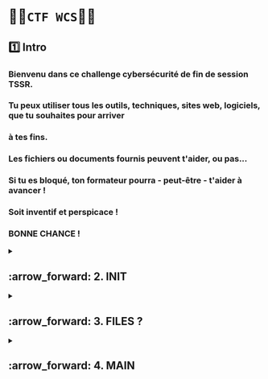 # 🏴‍☠️`CTF WCS`🏴‍☠️ 

## 1️⃣ Intro

### Bienvenu dans ce challenge cybersécurité de fin de session TSSR.
### Tu peux utiliser tous les outils, techniques, sites web, logiciels, que tu souhaites pour arriver
### à tes fins.
### Les fichiers ou documents fournis peuvent t'aider, ou pas...
### Si tu es bloqué, ton formateur pourra - peut-être - t'aider à avancer !
### Soit inventif et perspicace !
### BONNE CHANCE !


<details>
<summary>
<h2>
:arrow_forward: 2. INIT  
</h2>
</summary>


# ➡️ Ouvrir le Zip

### 1️⃣ Prise en main de [JtR](https://github.com/NALSED/Future-R-vision/blob/main/LINUX/app/password/john_the_ripper2.md)

### 2️⃣ Utilisation de [crunch](https://ns3edu.com/blog/a-detailed-guide-on-crunch-tool/) [crunch2](https://itintegrity.wordpress.com/2012/08/18/crunch-un-generateur-de-wordlist-simple-et-efficace/) pour généger une wordlist.

### Vérifier que crunch est installé et version
      crunch -h

### Editer le fichier de charset dans `/usr/share/crunch/charset.lst`

![image](https://github.com/user-attachments/assets/69eaf5fd-95d6-4355-b929-ea250f4ad418)

### On peux par la suite réutiliser ce charset dans la commandes crunch:

    crunch 8 8 -f /usr/share/crunch/charset.lst tssr -t Az@@@@@7 -o wordlist.lst

### `crunch` appel l'utilisation de crunch

### `8 8` Min et Max pour le MDP

### `-f /usr/share/crunch/charset.lst tssr` Appel le charset créer précédement

### `-t Az@@@@@7` spécifie que le MDP doit commencer par Az finir par 7 et les @ autres caractéres

### `-o wordlist.lst` redirige la sortie vers le fichier demandé


### 3️⃣ Utiliser le fichier wordlist.lst créer avec JtR / 

      zip2john chalengeTSSR.zip > haszip

### ` zip2john` appel l'extraction du hash d'un fichier zip

### `chalengeTSSR.zip ` extrait le hash de ce fichier

### `> haszip` dans ce fichier
      
     sudo john --wordlist=/home/practoxx/Documents/wordlist.lst /home/practoxx/haszip

### `john` appel john à exécuter >>>

### `--wordlist=/home/practoxx/Documents/wordlist.lst` chemin vers la liste créer avec crunch

### `/home/practoxx/haszip` sur le fichier contenant le hash précédemement extrait. 

### Et voila le MDP

![image](https://github.com/user-attachments/assets/3c5f1eba-cf97-4548-b0a0-716e89ee77a1)

</details>



<details>
<summary>
<h2>
:arrow_forward: 3. FILES ?  
</h2>
</summary>

## 1️⃣ `Accéder à la VM`

### Au démarage spammer e
### On arrive sur cette page
![image](https://github.com/user-attachments/assets/5b4dcb50-0cec-4332-9dd3-48ec8b6c6f41)

### A laide des fléches descendre jusquà la ligne commençant "linux"
![image](https://github.com/user-attachments/assets/f17c24bf-e563-4784-b83a-93058ca2a100)

### Derrière le mot quiet
![image](https://github.com/user-attachments/assets/906445e9-68aa-47f6-9033-09d0c9df2138)

### Ecrire rw init=/bin/bash ⚠️ Clavier en qwerty ⚠️ Puis sauvegarder.

### Résultat attendu
![image](https://github.com/user-attachments/assets/39cf6d06-daf0-48ff-9a18-381f9b697da3)

### changer le mot de passe de root
      passwd

![image](https://github.com/user-attachments/assets/7e81867e-ea42-44eb-8f10-8e181dbfc66e)

### lister les utilisateur 
      getent passwd {1000..1003} # liste les utilisateur avec UUID entre 1000 et 1003

![image](https://github.com/user-attachments/assets/8ab3159d-8c20-4bd8-a67f-583a55f7d99a)

### Changer les MDP des deux utilisateurs
      passwd wildssh
      passwd ftponly

### Quitter ce mode avec la commande
      exec /sbin/init

### On peux accéder à la machine via root

## 2️⃣ `trouver les fichiers`

      cd /home/ftponly/ftp/files
      
![image](https://github.com/user-attachments/assets/3741657c-7994-42be-b1e6-a2591bcb1039)

### ⚠️ Message erreur après => apt install unzip : en attente de l'entête
### Probléme avec le fichier => etc/apt/sources.list
### Ajouter la première ligne

![image](https://github.com/user-attachments/assets/06a17126-8a39-46b4-9e89-ffd6b50e7c89)

### Trouvé ici 

            ## Debian Squeeze sources.list

            ## Debian.org FR mirror
            deb http://ftp.fr.debian.org/debian/ squeeze main contrib non-free
            deb-src http://ftp.fr.debian.org/debian/ squeeze main contrib non-free

            ## Debian security updates
            deb http://security.debian.org/ squeeze/updates main contrib non-free
            deb-src http://security.debian.org/ squeeze/updates main contrib non-free


### Installer unzip
     apt install unzip

### On passe à la partie 4 MAIN

</details>











<details>
<summary>
<h2>
:arrow_forward: 4. MAIN  
</h2>
</summary>




<details>
<summary>
<h2>
:arrow_forward: CHALLENGE1
</h2>
</summary>


>Challenge 1 : trouver url et mot de passe
>Mot de passe du fichier :
>Mot de passe classique de la formation concaténé avec la somme des 2 ports
>utilisée dans la première partie. Si tu as utilisé une méthode sans utilisation de
>port spécifique, demande à ton formateur le mot de passe...


### 1️⃣ Trouver le MPD du fichier challenge1.zip :

### Somme des deux ports ftp + ssh (pour les deux user ftponty et wild ssh)
### ftp 21 ou 20 et ssh 22 => 43 ou 42 avec le mot de passe classique de la formation Azerty1*43 ou 42

### Copier le fichier du debian challenge => kali perso
      sudo ufw allow 22 # autorise le port 22 ufw (kali)
      sudo service ssh start # démare le ssh
      scp challenge1.zip practoxx@192.168.0.131:/home/practoxx/Documents
      
### Déziper le fichier avec le MDP `Azerty1*43` 

### 2️⃣ Analyser le PDF

### Le PDF nous racconte l'hisoire des argonautes et à la fin une URL nous est donné :
https://quest_editor_uploads.storage.googleapis.com/challenge.pcap

### Une fois cette url entrée dans le navigateur un fichier wireshark est téléchargé => challenge.pcap

### 3️⃣ Wireshark

### 💻URL

### Quand on regarde les captures http une autre url nous est donnée

![image](https://github.com/user-attachments/assets/44035f1c-ab7f-40a6-b191-4ab37d608f95)
### En entrant cette adresse http://cyber-course.wildcodeschool.com/

![image](https://github.com/user-attachments/assets/ecf6be0b-fc13-4723-ba1c-ede8da81876d)

### l'entrée de la grotte

---

### 🔐 MDP

### En http tout les envois de donnés se font en claire, il faut donc trouver la ligne contenant le MDP

### 1) Filtrer uniquement les échange http (dans la barre en haut à gauche)
![image](https://github.com/user-attachments/assets/aed8c145-975a-4ebc-9e72-31af0297a721)

### 2) Recherche les ligne POST qui indique un échange de données
![image](https://github.com/user-attachments/assets/6df7ebe9-6997-4227-b4c3-de7b1e789b02)

### 3) Dérouler les infos et bingo
![image](https://github.com/user-attachments/assets/b921aa6f-2b23-4703-b5f1-40f9da04221a)

### `M0t2passeS3cr3T`

### Le site contient 100 coffres avec des suites de mots aléatoire



</details>


<details>
<summary>
<h2>
:arrow_forward: CHALLENGE2
</h2>
</summary>


>Challenge 2 : trouver le nombre
>Mot de passe du fichier :
>11 premiers caractères du nom du site (après le https://) trouvé au challenge 1
>Et les 6 derniers caractères du mot de passe trouvé au challenge 1


### 1️⃣ Trouver le mot de passe du fichier challenge2.zip

### Mot de passe `cyber-coursS3cr3T`
### Au passage l'url est en http.. et pas en https comme dans la consigne ce qui porte à confusion.

### 2️⃣ Création de script pour passer en revu les pages, je me tourne vers velarion 🥳

                  #!/bin/bash

                  # Configuration
                  BASE_URL="http://cyber-course.wildcodeschool.com/coffre.php?n=" # URL de base, il reste que le nombre à la fin pour parcourir
                  MOT_RECHERCHE="toison"   # mot à chercher
                  NB_PAGES=100 # nombre de pages total

                  # Vérifie que html2text est installé  
                  # Cet outil convertit une page HTML en texte brut (plus facile pour chercher un mot dedans)
                  # Si ce n’est pas installé, il affiche un message et arrête le script
                  command -v html2text >/dev/null 2>&1 || { echo >&2 "html2text n'est pas installé. Lance : sudo apt install html2text"; exit 1; }

                  # Boucle pour parcourir toutes les pages en commençant par 1 et jusqu'à 100
                  for i in $(seq 1 $NB_PAGES); do
                      URL="${BASE_URL}${i}"
                      echo "📄 Page $i : $URL"

                      # Téléchargement de la page web en construisant l'adresse et il la stocke dans un fichier temporaire.  
                      wget -q -O temp_page.html "$URL"

                      # Transforme le HTML en texte brut avec "html2text"
                      TEXTE=$(html2text temp_page.html)

                      # Cherche le mot et affiche si le mot est trouvé
                      if echo "$TEXTE" | grep -qi "$MOT_RECHERCHE"; then
                          echo "✅ Mot trouvé sur la page $i : $URL"
                      else
                          echo "❌ Mot non trouvé"
                      fi
                  done

                  # supprime le fichier temporaire une fois que tout est terminé.
                  rm -f temp_page.html

### Avec le super script de velarion 🤙 bingo page 51 le mot toison d'or à bien été trouvé.


</details>


<details>
<summary>
<h2>
:arrow_forward: CAHLLENGE3  
</h2>
</summary>

>Challenge 3 : trouver l'id
>Mot de passe du fichier :
>20 premiers caractères du sha512sum du numéro de coffre trouvé au
>challenge 2


### 1️⃣ Mot de passe du zip

### Pour trouver le sha512 du nombre 51 : 
      echo -n "51" | sha512sum # -n supprime le retour à la ligne

![image](https://github.com/user-attachments/assets/52547285-b10f-468c-bc04-921596f2087b)

### Donc mot de passe `861522120d559ea5f946`

### 2️⃣ Trouver le digicode pour ouvrir le coffre

### Le boutton ne fonctione pas, se tourner vers le code html
### Clic droit sur la page du coffre 51 contenant la toison d'or => inspecter
### On se rend compte que le boutton est désactivé

![image](https://github.com/user-attachments/assets/38410803-ef25-4707-9a8d-3de45f413dc8)

### Remplacer disabled => enabled (clic droit sur la ligne de code => edit HTML)
### On peux maintenant cliquer sur le boutton d'ouverture :

![image](https://github.com/user-attachments/assets/1e1aa62f-90b2-46b1-8189-2bc314964978)

### Digicode `15700413`



</details>





<details>
<summary>
<h2>
:arrow_forward:CHALLENGE4
</h2>
</summary>


>Challenge 4 : trouver le mot de passe
>Mot de passe du fichier :
>10 premiers chiffres du code du bouton (trouvé au challenge 3) mis au cube














</details>










<details>
<summary>
<h2>
:arrow_forward:CHALLENGE5  
</h2>
</summary>


>Challenge 5 : trouver le mot de passe
>Mot de passe du fichier :
>Date de naissance (en français) sur 6 chiffres concatenée avec le nom de
>famille















</details>










































>Challenge 5 : trouver le mot de passe
>Mot de passe du fichier :
>Date de naissance (en français) sur 6 chiffres concatenée avec le nom de
>famille


</details>











